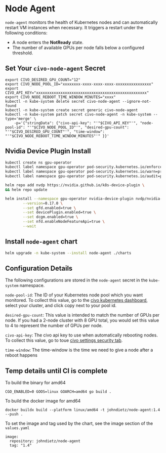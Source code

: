# Node Agent

`node-agent` monitors the health of Kubernetes nodes and can automatically restart VM instances when necessary. It triggers a restart under the following conditions:  

- A node enters the **NotReady** state.  
- The number of available GPUs per node falls below a configured threshold.  


## Set Your `civo-node-agent` Secret

```
export CIVO_DESIRED_GPU_COUNT="12"
export CIVO_NODE_POOL_ID="xxxxxxxx-xxxx-xxxx-xxxx-xxxxxxxxxxxxxxxx"
export CIVO_API_KEY="xxxxxxxxxxxxxxxxxxxxxxxxxxxxxxxxxxxxxxxxxxxxxxxxxx"
export CIVO_NODE_REBOOT_TIME_WINDOW_MINUTES="xxxx"
kubectl -n kube-system delete secret civo-node-agent --ignore-not-found
kubectl -n kube-system create secret generic civo-node-agent
kubectl -n kube-system patch secret civo-node-agent -n kube-system --type='merge' \
    -p='{"stringData": {"civo-api-key": "'"$CIVO_API_KEY"'", "node-pool-id": "'"$CIVO_NODE_POOL_ID"'", "desired-gpu-count": "'"$CIVO_DESIRED_GPU_COUNT"'", "time-window": "'"$CIVO_NODE_REBOOT_TIME_WINDOW_MINUTES"'" }}'
```

## Nvidia Device Plugin Install 

```bash
kubectl create ns gpu-operator
kubectl label namespace gpu-operator pod-security.kubernetes.io/enforce=privileged                                              
kubectl label namespace gpu-operator pod-security.kubernetes.io/warn=privileged
kubectl label namespace gpu-operator pod-security.kubernetes.io/audit=privileged
```

```bash
helm repo add nvdp https://nvidia.github.io/k8s-device-plugin \
&& helm repo update
```

```bash
helm install --namespace gpu-operator nvidia-device-plugin nvdp/nvidia-device-plugin --create-namespace \
        --version=0.17.0 \
        --set gfd.enabled=true \
        --set devicePlugin.enabled=true \
        --set dcgm.enabled=true \
        --set nfd.enableNodeFeatureApi=true \
        --wait
```

## Install `node-agent` chart

```bash
helm upgrade -n kube-system --install node-agent ./charts
```

## Configuration Details

The following configurations are stored in the `node-agent` secret in the `kube-system` namespace.

`node-pool-id`: The ID of your Kubernetes node pool which you want monitored. To collect this value, go to the [civo kubernetes dashboard](https://dashboard.civo.com/kubernetes), select your cluster, and click copy next to your pool id.

`desired-gpu-count`: This value is intended to match the number of GPUs per node. If you had a 2-node cluster with 8 GPU total, you would set this value to 4 to represent the number of GPUs per node.

`civo-api-key`: The civo api key to use when automatically rebooting nodes. To collect this value, go to toue [civo settings security tab](https://dashboard.civo.com/security).

`time-window`: The time-window is the time we need to give a node after a reboot happens

## Temp details until CI is complete

To build the binary for amd64

`CGO_ENABLED=0 GOOS=linux GOARCH=amd64 go build .`

To build the docker image for amd64

`docker buildx build --platform linux/amd64 -t johndietz/node-agent:1.4 --push .`

To set the image and tag used by the chart, see the image section of the `values.yaml`

```
image:
  repository: johndietz/node-agent
  tag: "1.4"
```
